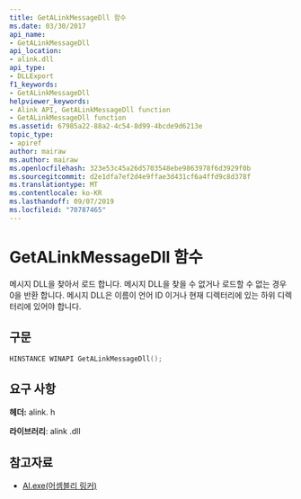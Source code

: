 ```yaml
---
title: GetALinkMessageDll 함수
ms.date: 03/30/2017
api_name:
- GetALinkMessageDll
api_location:
- alink.dll
api_type:
- DLLExport
f1_keywords:
- GetALinkMessageDll
helpviewer_keywords:
- Alink API, GetALinkMessageDll function
- GetALinkMessageDll function
ms.assetid: 67985a22-88a2-4c54-8d99-4bcde9d6213e
topic_type:
- apiref
author: mairaw
ms.author: mairaw
ms.openlocfilehash: 323e53c45a26d5703548ebe9863978f6d3929f0b
ms.sourcegitcommit: d2e1dfa7ef2d4e9ffae3d431cf6a4ffd9c8d378f
ms.translationtype: MT
ms.contentlocale: ko-KR
ms.lasthandoff: 09/07/2019
ms.locfileid: "70787465"
---
```

# <a name="getalinkmessagedll-function"></a>GetALinkMessageDll 함수
메시지 DLL을 찾아서 로드 합니다. 메시지 DLL을 찾을 수 없거나 로드할 수 없는 경우 0을 반환 합니다. 메시지 DLL은 이름이 언어 ID 이거나 현재 디렉터리에 있는 하위 디렉터리에 있어야 합니다.  
  
## <a name="syntax"></a>구문  
  
```cpp  
HINSTANCE WINAPI GetALinkMessageDll();  
```  
  
## <a name="requirements"></a>요구 사항  
 **헤더:** alink. h  
  
 **라이브러리**: alink .dll  
  
## <a name="see-also"></a>참고자료

- [Al.exe(어셈블리 링커)](../../tools/al-exe-assembly-linker.md)
